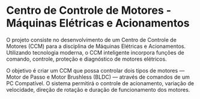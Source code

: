 # Centro de Controle de Motores - Máquinas Elétricas e Acionamentos

O projeto consiste no desenvolvimento de um Centro de Controle de Motores (CCM) para a disciplina de Máquinas Elétricas e Acionamentos. Utilizando tecnologia moderna, o CCM inteligente incorpora funções de comando, controle, proteção e diagnóstico de motores elétricos. 

O objetivo é criar um CCM que possa controlar dois tipos de motores — Motor de Passo e Motor Brushless (BLDC) — através de comandos de um PC Compatível. O sistema permitirá o controle de acionamento, variação de velocidade, direção de rotação e duração de funcionamento dos motores.